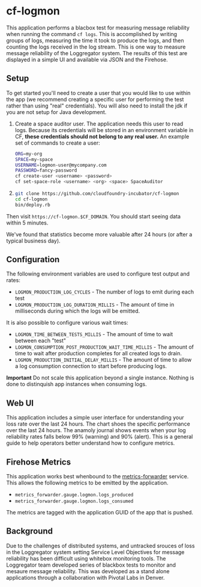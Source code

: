 # cf-logmon

This application performs a blacbox test for measuring message reliability
when running the command `cf logs`. This is accomplished by writing groups of
logs, measuring the time it took to produce the logs, and then counting the
logs received in the log stream. This is one way to measure message
reliability of the Loggregator system.  The results of this test are displayed
in a simple UI and available via JSON and the Firehose.


## Setup

To get started you'll need to create a user that you would like to use within
the app (we recommend creating a specific user for performing the test rather
than using "real" credentials).  You will also need to install the jdk if you
are not setup for Java development.

1. Create a space auditor user.
   The application needs this user to read logs.
   Because its credentials will be stored in an environment variable in CF,
   **these credentials should not belong to any real user.**
   An example set of commands to create a user:
   ```bash
   ORG=my-org
   SPACE=my-space
   USERNAME=logmon-user@mycompany.com
   PASSWORD=fancy-password
   cf create-user <username> <password>
   cf set-space-role <username> <org> <space> SpaceAuditor
   ```

1.  ```bash
    git clone https://github.com/cloudfoundry-incubator/cf-logmon
    cd cf-logmon
    bin/deploy.rb
    ```

Then visit `https://cf-logmon.$CF_DOMAIN`.
You should start seeing data within 5 minutes.

We've found that statistics become more valuable after 24 hours (or after a
typical business day).

## Configuration

The following environment variables are used to configure test output and
rates:

* `LOGMON_PRODUCTION_LOG_CYCLES` - The number of logs to emit during each test
* `LOGMON_PRODUCTION_LOG_DURATION_MILLIS` - The amount of time in milliseconds
  during which the logs will be emitted.

It is also possible to configure various wait times:

* `LOGMON_TIME_BETWEEN_TESTS_MILLIS` - The amount of time to wait between each
  "test"
* `LOGMON_CONSUMPTION_POST_PRODUCTION_WAIT_TIME_MILLIS` - The amount of time
  to wait after production completes for all created logs to drain.
* `LOGMON_PRODUCTION_INITIAL_DELAY_MILLIS` - The amount of time to allow a log
  consumption connection to start before producing logs.

**Important** Do not scale this application beyond a single instance. Nothing
is done to distinquish app instances when consuming logs.

## Web UI

This application includes a simple user interface for understanding your loss
rate over the last 24 hours. The chart shoes the specific performance over the
last 24 hours. The anamoly journal shows events when your log reliability
rates falls below 99% (warning) and 90% (alert). This is a general guide to
help operators better understand how to configure metrics.

## Firehose Metrics

This application works best whenbound to the
[metrics-forwarder](https://network.pivotal.io/products/p-metrics-forwarder)
service.  This allows the following metrics to be emitted by the application.

* `metrics_forwarder.gauge.logmon.logs_produced`
* `metrics_forwarder.gauge.logmon.logs_consumed`

The metrics are tagged with the application GUID of the app that is pushed.

## Background

Due to the challenges of distributed systems, and untracked srouces of loss in
the Loggregator system setting Service Level Objectives for message
reliability has been difficult using whitebox monitoring tools. The
Loggregator team developed series of blackbox tests to monitor and mesaure
message reliability. This was developed as a stand alone applications through
a collaboration with Pivotal Labs in Denver.

